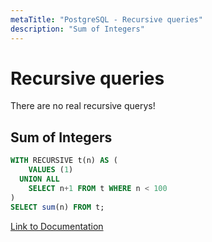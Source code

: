 ```yaml
---
metaTitle: "PostgreSQL - Recursive queries"
description: "Sum of Integers"
---
```


# Recursive queries


There are no real recursive querys!



## Sum of Integers


```sql
WITH RECURSIVE t(n) AS (
    VALUES (1)
  UNION ALL
    SELECT n+1 FROM t WHERE n < 100
)
SELECT sum(n) FROM t;

```

[Link to Documentation](https://www.postgresql.org/docs/9.6/static/queries-with.html)

